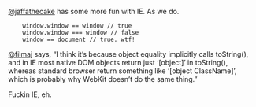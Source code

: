 [@jaffathecake](http://twitter.com/jaffathecake) has some more fun with IE. As we do.

```
    window.window == window // true
    window.window === window // false
    window == document // true. wtf!
```

[@filmaj](http://twitter.com/filmaj) says, “I think it’s because object equality implicitly calls toString(), and in IE most native DOM objects return just ‘[object]’ in toString(), whereas standard browser return something like ‘[object ClassName]’, which is probably why WebKit doesn’t do the same thing.”

Fuckin IE, eh.
